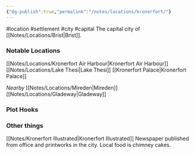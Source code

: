 ```yaml
---
{"dg-publish":true,"permalink":"/notes/locations/kronerfort/"}
---
```


#location #settlement #city #capital
The capital city of [[Notes/Locations/Brist\|Brist]].
### Notable Locations 
[[Notes/Locations/Kronerfort Air Harbour\|Kronerfort Air Harbour]]
[[Notes/Locations/Lake Thesi\|Lake Thesi]]
[[Kronerfort Palace\|Kronerfort Palace]]

*Nearby*
[[Notes/Locations/Mireden\|Mireden]]
[[Notes/Locations/Gladeway\|Gladeway]]



### Plot Hooks


### Other things
[[Notes/Kronerfort Illustrated\|Kronerfort Illustrated]] Newspaper published from office and printworks in the city.
Local food is chimney cakes.